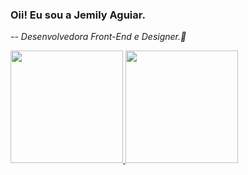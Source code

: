 ###  Oii! Eu sou a Jemily Aguiar. 
-- *Desenvolvedora Front-End e Designer.👾*

<div>
  <a href="https://github.com/JemilyAguiar">
  <img height="180em" src="https://github-readme-stats.vercel.app/api?username=JemilyAguiar&count_private=true&theme=tokyonight&show_icons=true"/>
  <img height="180em" src="https://github-readme-stats.vercel.app/api/top-langs/?username=JEmilyAguiar&hide_progress=true&theme=tokyonight"/>
</div>

